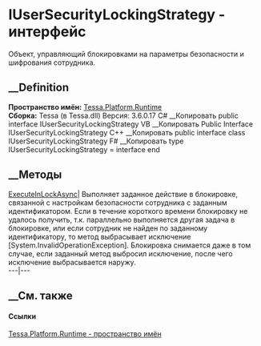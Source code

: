 # IUserSecurityLockingStrategy - интерфейс
Объект, управляющий блокировками на параметры безопасности и шифрования
сотрудника.
## __Definition
 **Пространство имён:** [Tessa.Platform.Runtime](N_Tessa_Platform_Runtime.htm)  
 **Сборка:** Tessa (в Tessa.dll) Версия: 3.6.0.17
C# __Копировать
     public interface IUserSecurityLockingStrategy
VB __Копировать
     Public Interface IUserSecurityLockingStrategy
C++ __Копировать
     public interface class IUserSecurityLockingStrategy
F# __Копировать
     type IUserSecurityLockingStrategy = interface end
##  __Методы
[ExecuteInLockAsync](M_Tessa_Platform_Runtime_IUserSecurityLockingStrategy_ExecuteInLockAsync.htm)|
Выполняет заданное действие в блокировке, связанной с настройкам безопасности
сотрудника с заданным идентификатором. Если в течение короткого времени
блокировку не удалось получить, т.к. параллельно выполняется другая задача в
блокировке, или если сотрудник не найден по заданному идентификатору, то метод
выбрасывает исключение [System.InvalidOperationException]. Блокировка
снимается даже в том случае, если заданный метод выбросил исключение, после
чего исключение выбрасывается наружу.  
---|---  
## __См. также
#### Ссылки
[Tessa.Platform.Runtime - пространство имён](N_Tessa_Platform_Runtime.htm)

